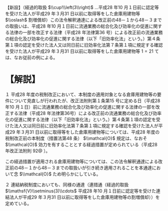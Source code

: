 【新設】（経過的取扱 $\\cup!\\left(3\\right)$ …平成28 年10 月１日前に認定等を受けた法人が平成29 年３月31 日以前に取得等をした倉庫用建物等 $\\oslash$ 割増償却）この法令解釈通達による改正前の48－１から48－３までの取扱いは、平成28 年10 月１日前に流通業務の総合化及び効率化の促進に関する法律の一部を改正する法律（平成28 年法律第36 号）による改正前の流通業務の総合化及び効率化の促進に関する法律（以下「旧効率化法」という。）第４条第１項の認定を受けた法人又は同日前に旧効率化法第７条第１項に規定する確認を受けた法人が平成29 年３月31 日以前に取得等をした倉庫用建物等 $1=21$ ては、なお従前の例による。

# 【解説】

１ 平成28 年度の税制改正において、本制度の適用対象となる倉庫用建物等の要件について見直しが行われたが、改正法附則第１条第15 号に定める日（平成28 年10 月１日）前に流通業務の総合化及び効率化の促進に関する法律の一部を改正する法律（平成28 年法律第36号）による改正前の流通業務の総合化及び効率化の促進に関する法律（以下「旧効率化法」という。）第４条第１項の認定を受けた法人又は同日前に旧効率化法第７条第１項に規定する確認を受けた法人が平成29 年３月31 日以前に取得等をした倉庫用建物等については、平成28 年度の税制改正前の本制度（措置法第48 条） $\\mathcal{O}$ 規定は、なおそ $\\mathcal{O}$ 効力を有することとする経過措置が定められている（平成28 年改正法附則 $92@$ ）。

この経過措置が適用される倉庫用建物等については、この法令解釈通達による改正前の48－１から48－３までの取扱いが引き続き適用されることを本通達において念 $\\mathcal{O}$ ため明らかにしている。

２ 連結納税制度においても、同様の通達（連措通（経過的取扱 $\\mathsf{V}\\setminus(3)\\cdots$ 平成28 年10 月１日前に認定等を受けた連結法人が平成29 年３月31 日以前に取得等をした倉庫用建物等の割増償却））を定めている。